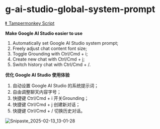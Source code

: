 # g-ai-studio-global-system-prompt

[⏬ Tampermonkey Script](https://greasyfork.org/en/scripts/523344-google-ai-studio-easy-use)

**Make Google AI Studio easier to use**

1. Automatically set Google AI Studio system prompt;
2. Freely adjust chat content font size;
3. Toggle Grounding with Ctrl/Cmd + i;
4. Create new chat with Ctrl/Cmd + j;
5. Switch history chat with Ctrl/Cmd + /.

**优化 Google AI Studio 使用体验**

1. 自动设置 Google AI Studio 的系统提示词；
2. 自由调整聊天内容字号；
3. 快捷键 Ctrl/Cmd + i 开关Grounding；
4. 快捷键 Ctrl/Cmd + j 创建新对话；
5. 快捷键 Ctrl/Cmd + / 切换历史对话。

![Snipaste_2025-02-13_13-01-28](https://github.com/user-attachments/assets/c668a412-f42e-465b-af70-c9826a5de4f5)
